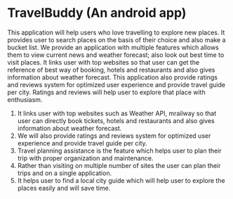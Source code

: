 # TravelBuddy (An android app)
This application will help users who love travelling to explore new places. It provides user to
search places on the basis of their choice and also make a bucket list. We provide an application
with multiple features which allows them to view current news and weather forecast; also look out
best time to visit places. It links user with top websites so that user can get the reference of best
way of booking, hotels and restaurants and also gives information about weather forecast. This
application also provide ratings and reviews system for optimized user experience and provide
travel guide per city. Ratings and reviews will help user to explore that place with enthusiasm.
1. It links user with top websites such as Weather API, mrailway so that user can directly book tickets, hotels and restaurants and also gives information about weather forecast.
2. We will also provide ratings and reviews system for optimized user experience and provide travel guide per city.
3. Travel planning assistance is the feature which helps user to plan their trip with proper organization and maintenance. 
4. Rather than visiting on multiple number of sites the user can plan their trips and on a single application. 
5. It helps user to find a local city guide which will help user to explore the places easily and will save time.
